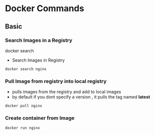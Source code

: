 # Docker Commands
## Basic
### Search Images in a Registry
docker search
- Search Images in Registry
```
docker search nginx
```
### Pull Image from registry into local registry
- pulls images from the registry and add to local images
- by default if you dont specify a version , it pulls the tag named __latest__

```
docker pull nginx
```

### Create container from Image

```
docker run nginx
```
